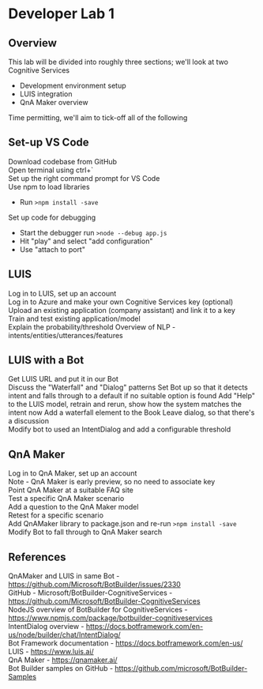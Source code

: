 # Developer Lab 1

## Overview
This lab will be divided into roughly three sections; we'll look at two Cognitive Services  
- Development environment setup  
- LUIS integration  
- QnA Maker overview    

Time permitting, we'll aim to tick-off all of the following

## Set-up VS Code
Download codebase from GitHub  
Open terminal using ctrl+`  
Set up the right command prompt for VS Code    
Use npm to load libraries  
- Run `>npm install -save`  

Set up code for debugging  
- Start the debugger run `>node --debug app.js`  
- Hit "play" and select "add configuration"  
- Use "attach to port"  

## LUIS
Log in to LUIS, set up an account  
Log in to Azure and make your own Cognitive Services key (optional)  
Upload an existing application (company assistant) and link it to a key  
Train and test existing application/model  
Explain the probability/threshold
Overview of NLP - intents/entities/utterances/features  

## LUIS with a Bot
Get LUIS URL and put it in our Bot  
Discuss the "Waterfall" and "Dialog" patterns 
Set Bot up so that it detects intent and falls through to a default if no suitable option is found 
Add "Help" to the LUIS model, retrain and rerun, show how the system matches the intent now
Add a waterfall element to the Book Leave dialog, so that there's a discussion  
Modify bot to used an IntentDialog and add a configurable threshold

## QnA Maker
Log in to QnA Maker, set up an account  
Note - QnA Maker is early preview, so no need to associate key  
Point QnA Maker at a suitable FAQ site  
Test a specific QnA Maker scenario  
Add a question to the QnA Maker model  
Retest for a specific scenario  
Add QnAMaker library to package.json and re-run `>npm install -save`  
Modify Bot to fall through to QnA Maker search  

## References
QnAMaker and LUIS in same Bot - https://github.com/Microsoft/BotBuilder/issues/2330  
GitHub - Microsoft/BotBuilder-CognitiveServices - https://github.com/Microsoft/BotBuilder-CognitiveServices  
NodeJS overview of BotBuilder for CognitiveServices - https://www.npmjs.com/package/botbuilder-cognitiveservices  
IntentDialog overview - https://docs.botframework.com/en-us/node/builder/chat/IntentDialog/  
Bot Framework documentation - https://docs.botframework.com/en-us/  
LUIS - https://www.luis.ai/  
QnA Maker - https://qnamaker.ai/  
Bot Builder samples on GitHub - https://github.com/microsoft/BotBuilder-Samples  
